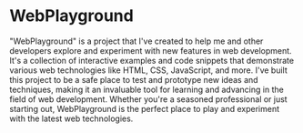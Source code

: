 # WebPlayground

"WebPlayground" is a project that I've created to help me and other developers explore and experiment with new features in web development. It's a collection of interactive examples and code snippets that demonstrate various web technologies like HTML, CSS, JavaScript, and more. I've built this project to be a safe place to test and prototype new ideas and techniques, making it an invaluable tool for learning and advancing in the field of web development. Whether you're a seasoned professional or just starting out, WebPlayground is the perfect place to play and experiment with the latest web technologies.
